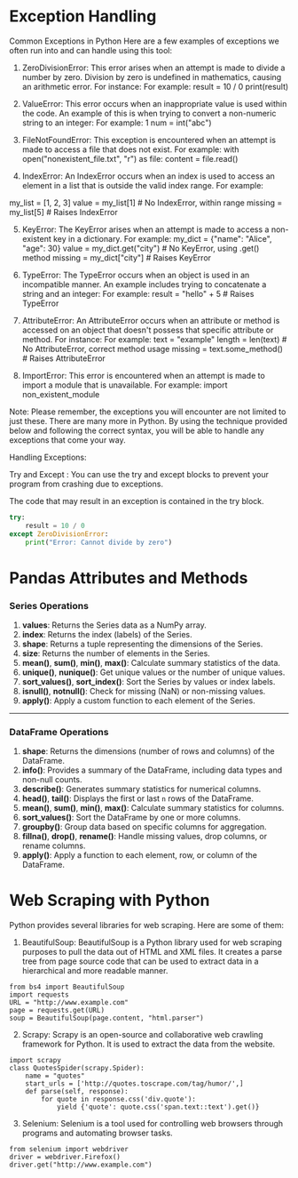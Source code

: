 # Exception Handling

Common Exceptions in Python
Here are a few examples of exceptions we often run into and can handle using this tool:

1. ZeroDivisionError: This error arises when an attempt is made to divide a number by zero. Division by zero is undefined in mathematics, causing an arithmetic error. For instance:
For example:
result = 10 / 0 
print(result)


2. ValueError: This error occurs when an inappropriate value is used within the code. An example of this is when trying to convert a non-numeric string to an integer:
For example:
1 num = int("abc")


3. FileNotFoundError: This exception is encountered when an attempt is made to access a file that does not exist.
For example:
with open("nonexistent_file.txt", "r") as file:
     content = file.read()  


4. IndexError: An IndexError occurs when an index is used to access an element in a list that is outside the valid index range.
For example:

my_list = [1, 2, 3]
value = my_list[1]  # No IndexError, within range
missing = my_list[5]  # Raises IndexError


5. KeyError: The KeyError arises when an attempt is made to access a non-existent key in a dictionary.
For example:
my_dict = {"name": "Alice", "age": 30}
value = my_dict.get("city")  # No KeyError, using .get() method
missing = my_dict["city"]  # Raises KeyError


6. TypeError: The TypeError occurs when an object is used in an incompatible manner. An example includes trying to concatenate a string and an integer:
For example:
result = "hello" + 5   # Raises TypeError


7. AttributeError: An AttributeError occurs when an attribute or method is accessed on an object that doesn't possess that specific attribute or method. For instance:
For example:
text = "example"
length = len(text)  # No AttributeError, correct method usage
missing = text.some_method()  # Raises AttributeError


8. ImportError: This error is encountered when an attempt is made to import a module that is unavailable. For example: import non_existent_module

Note: Please remember, the exceptions you will encounter are not limited to just these. There are many more in Python. 
By using the technique provided below and following the correct syntax, you will be able to handle any exceptions that come your way.

Handling Exceptions:

Try and Except : You can use the try and except blocks to prevent your program from crashing due to exceptions.

The code that may result in an exception is contained in the try block.

```python
try:
    result = 10 / 0
except ZeroDivisionError:
    print("Error: Cannot divide by zero")
```

# Pandas Attributes and Methods

### Series Operations
1. **values**: Returns the Series data as a NumPy array.
2. **index**: Returns the index (labels) of the Series.
3. **shape**: Returns a tuple representing the dimensions of the Series.
4. **size**: Returns the number of elements in the Series.
5. **mean()**, **sum()**, **min()**, **max()**: Calculate summary statistics of the data.
6. **unique()**, **nunique()**: Get unique values or the number of unique values.
7. **sort_values()**, **sort_index()**: Sort the Series by values or index labels.
8. **isnull()**, **notnull()**: Check for missing (NaN) or non-missing values.
9. **apply()**: Apply a custom function to each element of the Series.

---

### DataFrame Operations
1. **shape**: Returns the dimensions (number of rows and columns) of the DataFrame.
2. **info()**: Provides a summary of the DataFrame, including data types and non-null counts.
3. **describe()**: Generates summary statistics for numerical columns.
4. **head()**, **tail()**: Displays the first or last `n` rows of the DataFrame.
5. **mean()**, **sum()**, **min()**, **max()**: Calculate summary statistics for columns.
6. **sort_values()**: Sort the DataFrame by one or more columns.
7. **groupby()**: Group data based on specific columns for aggregation.
8. **fillna()**, **drop()**, **rename()**: Handle missing values, drop columns, or rename columns.
9. **apply()**: Apply a function to each element, row, or column of the DataFrame.

# Web Scraping with Python

Python provides several libraries for web scraping. Here are some of them:

1. BeautifulSoup: BeautifulSoup is a Python library used for web scraping purposes to pull the data out of HTML and XML files. It creates a parse tree from page source code that can be used to extract data in a hierarchical and more readable manner.

```
from bs4 import BeautifulSoup
import requests
URL = "http://www.example.com"
page = requests.get(URL)
soup = BeautifulSoup(page.content, "html.parser")
```

2. Scrapy: Scrapy is an open-source and collaborative web crawling framework for Python. It is used to extract the data from the website.

```
import scrapy
class QuotesSpider(scrapy.Spider):
    name = "quotes"
    start_urls = ['http://quotes.toscrape.com/tag/humor/',]
    def parse(self, response):
        for quote in response.css('div.quote'):
            yield {'quote': quote.css('span.text::text').get()}
```

3. Selenium: Selenium is a tool used for controlling web browsers through programs and automating browser tasks.

```
from selenium import webdriver
driver = webdriver.Firefox()
driver.get("http://www.example.com")
```




